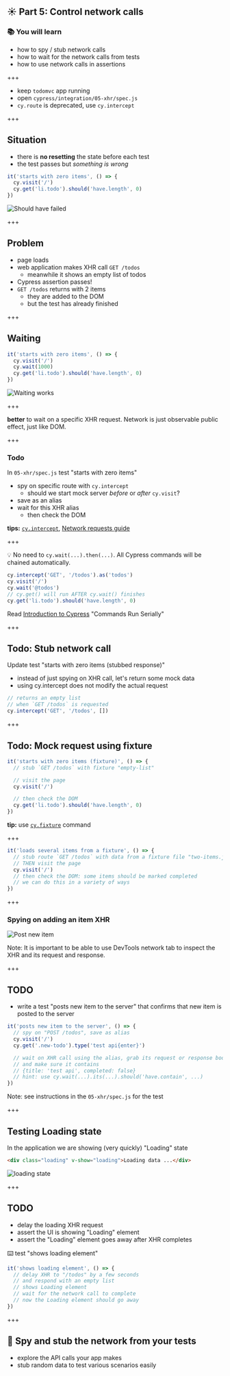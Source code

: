 ## ☀️ Part 5: Control network calls

### 📚 You will learn

- how to spy / stub network calls
- how to wait for the network calls from tests
- how to use network calls in assertions

+++

- keep `todomvc` app running
- open `cypress/integration/05-xhr/spec.js`
- `cy.route` is deprecated, use `cy.intercept`

+++

## Situation

- there is **no resetting** the state before each test
- the test passes but _something is wrong_

```javascript
it('starts with zero items', () => {
  cy.visit('/')
  cy.get('li.todo').should('have.length', 0)
})
```

![Should have failed](./images/test-passes-but-this-is-wrong.png)

+++

## Problem

- page loads
- web application makes XHR call `GET /todos`
  - meanwhile it shows an empty list of todos
- Cypress assertion passes!
- `GET /todos` returns with 2 items
  - they are added to the DOM
  - but the test has already finished

+++

## Waiting

```javascript
it('starts with zero items', () => {
  cy.visit('/')
  cy.wait(1000)
  cy.get('li.todo').should('have.length', 0)
})
```

![Waiting works](./images/waiting.png)

+++

**better** to wait on a specific XHR request. Network is just observable public effect, just like DOM.

+++

### Todo

In `05-xhr/spec.js` test "starts with zero items"

- spy on specific route with `cy.intercept`
  - should we start mock server _before_ or _after_ `cy.visit`?
- save as an alias
- wait for this XHR alias
  - then check the DOM


**tips:** [`cy.intercept`]('https://on.cypress.io/intercept), [Network requests guide](https://on.cypress.io/network-requests)

+++

💡 No need to `cy.wait(...).then(...)`. All Cypress commands will be chained automatically.

```js
cy.intercept('GET', '/todos').as('todos')
cy.visit('/')
cy.wait('@todos')
// cy.get() will run AFTER cy.wait() finishes
cy.get('li.todo').should('have.length', 0)
```

Read [Introduction to Cypress](https://on.cypress.io/introduction-to-cypress) "Commands Run Serially"

+++

## Todo: Stub network call

Update test "starts with zero items (stubbed response)"

- instead of just spying on XHR call, let's return some mock data
- using cy.intercept does not modify the actual request

```javascript
// returns an empty list
// when `GET /todos` is requested
cy.intercept('GET', '/todos', [])
```

+++

## Todo: Mock request using fixture

```javascript
it('starts with zero items (fixture)', () => {
  // stub `GET /todos` with fixture "empty-list"

  // visit the page
  cy.visit('/')

  // then check the DOM
  cy.get('li.todo').should('have.length', 0)
})
```
**tip:** use [`cy.fixture`](https://on.cypress.io/fixture) command

+++

```javascript
it('loads several items from a fixture', () => {
  // stub route `GET /todos` with data from a fixture file "two-items.json"
  // THEN visit the page
  cy.visit('/')
  // then check the DOM: some items should be marked completed
  // we can do this in a variety of ways
})
```

+++

### Spying on adding an item XHR

![Post new item](./images/post-item.png)

Note:
It is important to be able to use DevTools network tab to inspect the XHR and its request and response.

+++

## TODO

- write a test "posts new item to the server" that confirms that new item is posted to the server

```javascript
it('posts new item to the server', () => {
  // spy on "POST /todos", save as alias
  cy.visit('/')
  cy.get('.new-todo').type('test api{enter}')

  // wait on XHR call using the alias, grab its request or response body
  // and make sure it contains
  // {title: 'test api', completed: false}
  // hint: use cy.wait(...).its(...).should('have.contain', ...)
})
```

Note:
see instructions in the `05-xhr/spec.js` for the test

+++

## Testing Loading state

In the application we are showing (very quickly) "Loading" state

```html
<div class="loading" v-show="loading">Loading data ...</div>
```

![loading state](./images/loading-state.png)

+++

## TODO

- delay the loading XHR request
- assert the UI is showing "Loading" element
- assert the "Loading" element goes away after XHR completes

⌨️ test "shows loading element"

```javascript
it('shows loading element', () => {
  // delay XHR to "/todos" by a few seconds
  // and respond with an empty list
  // shows Loading element
  // wait for the network call to complete
  // now the Loading element should go away
})
```

+++

## 🏁 Spy and stub the network from your tests

- explore the API calls your app makes
- stub random data to test various scenarios easily